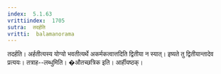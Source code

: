 ```yaml
---
index:  5.1.63
vrittiindex:  1705
sutra:  तदर्हति
vritti:  balamanorama 
---
```


तदर्हति। अर्हतीत्यस्य योग्यो भवतीत्यर्थे अकर्मकत्वात्तदिति द्वितीया न स्यात्। इष्यते तु द्वितीयान्तादेव प्रत्ययः। तत्राह--लब्धुमिति। �औतच्छत्रिक इति। आर्हीयष्ठक्। 

